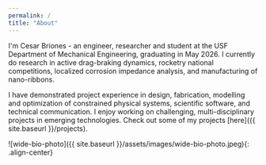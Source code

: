 ```yaml
---
permalink: /
title: "About"
---
```


I'm Cesar Briones - an engineer, researcher and student at the USF Department of Mechanical Engineering, graduating in May 2026. I currently do research in active drag-braking dynamics, rocketry national competitions, localized corrosion impedance analysis, and manufacturing of nano-ribbons.  

I have demonstrated project experience in design, fabrication, modelling and optimization of constrained physical systems, scientific software, and technical communication. I enjoy working on challenging, multi-disciplinary projects in emerging technologies. Check out some of my projects [here]({{ site.baseurl }}/projects).

![wide-bio-photo]({{ site.baseurl }}/assets/images/wide-bio-photo.jpeg){: .align-center}
